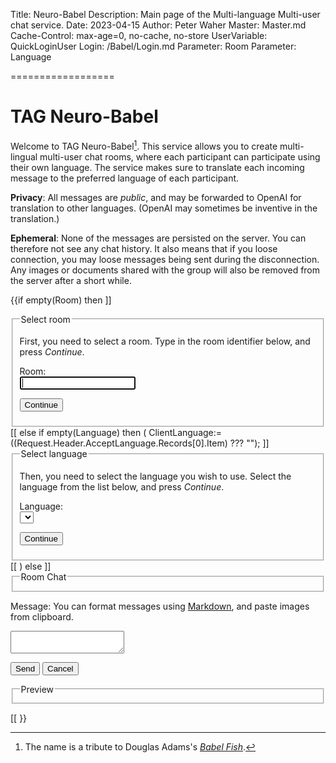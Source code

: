 Title: Neuro-Babel
Description: Main page of the Multi-language Multi-user chat service.
Date: 2023-04-15
Author: Peter Waher
Master: Master.md
Cache-Control: max-age=0, no-cache, no-store
UserVariable: QuickLoginUser
Login: /Babel/Login.md
Parameter: Room
Parameter: Language

==================

TAG Neuro-Babel
==================

Welcome to TAG Neuro-Babel[^babel]. This service allows you to create multi-lingual multi-user chat rooms, where each participant
can participate using their own language. The service makes sure to translate each incoming message to the preferred language
of each participant.

**Privacy**: All messages are *public*, and may be forwarded to OpenAI for translation to other languages. (OpenAI may
sometimes be inventive in the translation.)

**Ephemeral**: None of the messages are persisted on the server. You can therefore not see any chat history. It also
means that if you loose connection, you may loose messages being sent during the disconnection. Any images or
documents shared with the group will also be removed from the server after a short while.

<form>

{{if empty(Room) then ]]
<fieldset>
<legend>Select room</legend>

First, you need to select a room. Type in the room identifier below, and press *Continue*.

<label for="Room">Room:</label>  
<input type="text" name="Room" id="Room" required autofocus/>

<button type="button" class="posButton" onclick="SetRoom()">Continue</button>
</fieldset>
[[
else if empty(Language) then
(
	ClientLanguage:=((Request.Header.AcceptLanguage.Records[0].Item) ??? "");
	]]
<fieldset>
<legend>Select language</legend>

Then, you need to select the language you wish to use. Select the language from the list below, and press *Continue*.

<label for="Language">Language:</label>  
<select name="Language" id="Language" required autofocus>
<option((ClientLanguage="af" ? " selected" : "")) value="af">Afrikaans</option>
<option((ClientLanguage="ar" ? " selected" : "")) value="ar">Arabic</option>
<option((ClientLanguage="bn" ? " selected" : "")) value="bn">Bangla</option>
<option((ClientLanguage="bs" ? " selected" : "")) value="bs">Bosnian</option>
<option((ClientLanguage="bg" ? " selected" : "")) value="bg">Bulgarian</option>
<option((ClientLanguage="yue" ? " selected" : "")) value="yue">Cantonese</option>
<option((ClientLanguage="ca" ? " selected" : "")) value="ca">Catalan</option>
<option((ClientLanguage="zh-Hans" ? " selected" : "")) value="zh-Hans">Chinese (Simplified)</option>
<option((ClientLanguage="zh-Hant" ? " selected" : "")) value="zh-Hant">Chinese (Traditional)</option>
<option((ClientLanguage="hr" ? " selected" : "")) value="hr">Croatian</option>
<option((ClientLanguage="cs" ? " selected" : "")) value="cs">Czech</option>
<option((ClientLanguage="da" ? " selected" : "")) value="da">Danish</option>
<option((ClientLanguage="nl" ? " selected" : "")) value="nl">Dutch</option>
<option((ClientLanguage="en" ? " selected" : "")) value="en">English</option>
<option((ClientLanguage="et" ? " selected" : "")) value="et">Estonian</option>
<option((ClientLanguage="fj" ? " selected" : "")) value="fj">Fijian</option>
<option((ClientLanguage="fil" ? " selected" : "")) value="fil">Filipino</option>
<option((ClientLanguage="fi" ? " selected" : "")) value="fi">Finnish</option>
<option((ClientLanguage="fr" ? " selected" : "")) value="fr">French</option>
<option((ClientLanguage="de" ? " selected" : "")) value="de">German</option>
<option((ClientLanguage="el" ? " selected" : "")) value="el">Greek</option>
<option((ClientLanguage="ht" ? " selected" : "")) value="ht">Haitian Creole</option>
<option((ClientLanguage="he" ? " selected" : "")) value="he">Hebrew</option>
<option((ClientLanguage="hi" ? " selected" : "")) value="hi">Hindi</option>
<option((ClientLanguage="mww" ? " selected" : "")) value="mww">Hmong Daw</option>
<option((ClientLanguage="hu" ? " selected" : "")) value="hu">Hungarian</option>
<option((ClientLanguage="is" ? " selected" : "")) value="is">Icelandic</option>
<option((ClientLanguage="id" ? " selected" : "")) value="id">Indonesian</option>
<option((ClientLanguage="ga" ? " selected" : "")) value="ga">Irish</option>
<option((ClientLanguage="it" ? " selected" : "")) value="it">Italian</option>
<option((ClientLanguage="ja" ? " selected" : "")) value="ja">Japanese</option>
<option((ClientLanguage="sw" ? " selected" : "")) value="sw">Kiswahili</option>
<option((ClientLanguage="ko" ? " selected" : "")) value="ko">Korean</option>
<option((ClientLanguage="lv" ? " selected" : "")) value="lv">Latvian</option>
<option((ClientLanguage="lt" ? " selected" : "")) value="lt">Lithuanian</option>
<option((ClientLanguage="mg" ? " selected" : "")) value="mg">Malagasy</option>
<option((ClientLanguage="ms" ? " selected" : "")) value="ms">Malay</option>
<option((ClientLanguage="mt" ? " selected" : "")) value="mt">Maltese</option>
<option((ClientLanguage="nb" ? " selected" : "")) value="nb">Norwegian</option>
<option((ClientLanguage="fa" ? " selected" : "")) value="fa">Persian</option>
<option((ClientLanguage="pl" ? " selected" : "")) value="pl">Polish</option>
<option((ClientLanguage="pt-br" ? " selected" : "")) value="pt-br">Portuguese (Brazil)</option>
<option((ClientLanguage="pt-pt" ? " selected" : "")) value="pt-pt">Portuguese (Portugal)</option>
<option((ClientLanguage="pa" ? " selected" : "")) value="pa">Punjabi</option>
<option((ClientLanguage="ro" ? " selected" : "")) value="ro">Romanian</option>
<option((ClientLanguage="ru" ? " selected" : "")) value="ru">Russian</option>
<option((ClientLanguage="sr-Cyrl" ? " selected" : "")) value="sr-Cyrl">Serbian (Cyrillic)</option>
<option((ClientLanguage="sr-Latn" ? " selected" : "")) value="sr-Latn">Serbian (Latin)</option>
<option((ClientLanguage="sk" ? " selected" : "")) value="sk">Slovak</option>
<option((ClientLanguage="sl" ? " selected" : "")) value="sl">Slovenian</option>
<option((ClientLanguage="es" ? " selected" : "")) value="es">Spanish</option>
<option((ClientLanguage="sv" ? " selected" : "")) value="sv">Swedish</option>
<option((ClientLanguage="ty" ? " selected" : "")) value="ty">Tahitian</option>
<option((ClientLanguage="ta" ? " selected" : "")) value="ta">Tamil</option>
<option((ClientLanguage="te" ? " selected" : "")) value="te">Telugu</option>
<option((ClientLanguage="th" ? " selected" : "")) value="th">Thai</option>
<option((ClientLanguage="to" ? " selected" : "")) value="to">Tongan</option>
<option((ClientLanguage="tr" ? " selected" : "")) value="tr">Turkish</option>
<option((ClientLanguage="uk" ? " selected" : "")) value="uk">Ukrainian</option>
<option((ClientLanguage="ur" ? " selected" : "")) value="ur">Urdu</option>
<option((ClientLanguage="vi" ? " selected" : "")) value="vi">Vietnamese</option>
<option((ClientLanguage="cy" ? " selected" : "")) value="cy">Welsh</option>
<option((ClientLanguage="yua" ? " selected" : "")) value="yua">Yucatec Maya</option>
</select>

<button type="button" class="posButton" onclick="SetLanguage('((Room))')">Continue</button>
</fieldset>
[[
)
else
]]
<fieldset>
<legend>Room Chat</legend>
<div id="Chat">
</div>
</fieldset>

<label for="Message">Message: <span class='note'>You can format messages using [Markdown](/Markdown.md), and paste images from clipboard.</span></label>
<textarea id="Message" name="Message" onkeydown="TrapTabCREsc(this,event,'((Room))','((Language))','((QuickLoginUser.UserName))')" 
	onpaste="PasteContent(this,event,'((Room))','((QuickLoginUser.UserName))')" required>
</textarea>

<button type="button" class="posButton" onclick="SendMessage('((Room))','((Language))','((QuickLoginUser.UserName))')">Send</button>
<button type="button" class="negButton" onclick="CancelMessage()">Cancel</button>

<fieldset>
<legend>Preview</legend>
<div id="Preview"/>
</fieldset>

[[
}}

</form>

[^babel]: The name is a tribute to Douglas Adams's [*Babel Fish*](https://en.wikipedia.org/wiki/Babel_Fish_%28website%29).